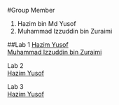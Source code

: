 #Group Member
1. Hazim bin Md Yusof
2. Muhammad Izzuddin bin Zuraimi


##Lab 1 
<a href="https://t.me/c/1268048899/33999?thread=33987"> Hazim Yusof </a> <br>
<a href= "https://t.me/c/1268048899/33996?thread=33987"> Muhammad Izzuddin bin Zuraimi</a>

Lab 2 <br> 
<a href="https://t.me/c/1268048899/34296?thread=33988"> Hazim Yusof </a> <br>

Lab 3 <br> 
<a href="https://t.me/c/1268048899/34724?thread=34431"> Hazim Yusof </a> <br>
